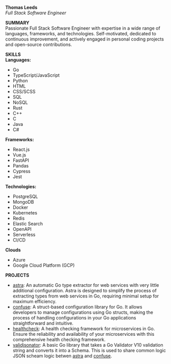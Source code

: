 **Thomas Leeds**  
*Full Stack Software Engineer*

**SUMMARY**  
Passionate Full Stack Software Engineer with expertise in a wide range of languages, frameworks, and technologies. Self-motivated, dedicated to continuous improvement, and actively engaged in personal coding projects and open-source contributions.

**SKILLS**  
**Languages:**  
- Go
- TypeScript/JavaScript
- Python
- HTML
- CSS/SCSS
- SQL
- NoSQL
- Rust
- C++
- C
- Java
- C#

**Frameworks:**
- React.js
- Vue.js
- FastAPI
- Pandas
- Cypress
- Jest
  
**Technologies:**  
- PostgreSQL
- MongoDB
- Docker
- Kubernetes
- Redis
- Elastic Search
- OpenAPI
- Serverless
- CI/CD

**Clouds**
- Azure
- Google Cloud Platform (GCP)

**PROJECTS**
- [astra](https://github.com/ls6-events/astra): An automatic Go type extractor for web services with very little additional configuration. Astra is designed to simplify the process of extracting types from web services in Go, requiring minimal setup for maximum efficiency.
- [confuse](https://github.com/ls6-events/confuse): A struct-based configuration library for Go. It allows developers to manage configurations using Go structs, making the process of handling configurations in your Go applications straightforward and intuitive.
- [healthcheck](https://github.com/ls6-events/healthcheck): A health checking framework for microservices in Go. Ensure the reliability and availability of your microservices with this comprehensive health checking framework.
- [validjsonator](https://github.com/ls6-events/validjsonator): A basic Go library that takes a Go Validator V10 validation string and converts it into a Schema. This is used to share common logic JSON scheam logic betwen [astra](https://github.com/ls6-events/astra) and [confuse](https://github.com/ls6-events/confuse).
